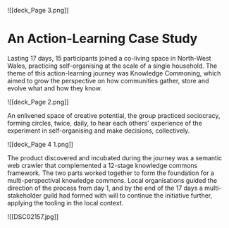 ![[deck_Page 3.png]]
# An Action-Learning Case Study
Lasting 17 days, 15 participants joined a co-living space in North-West Wales, practicing self-organising at the scale of a single household. The theme of this action-learning journey was Knowledge Commoning, which aimed to grow the perspective on how communities gather, store and evolve what and how they know. 

![[deck_Page 2.png]]

An enlivened space of creative potential, the group practiced sociocracy, forming circles, twice, daily, to hear each others' experience of the experiment in self-organising and make decisions, collectively.

![[deck_Page 4 1.png]]

The product discovered and incubated during the journey was a semantic web crawler that complemented a 12-stage knowledge commons framework. The two parts worked together to form the foundation for a multi-perspectival knowledge commons. Local organisations guided the direction of the process from day 1, and by the end of the 17 days a multi-stakeholder guild had formed with will to continue the initiative further, applying the tooling in the local context. 

![[DSC02157.jpg]]